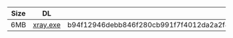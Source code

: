 |    Size   |     DL  | sha512sum |
|  ---  |  ---  |  ---  |
| 6MB | [xray.exe](https://cdn.jsdelivr.net/gh/googleians/Xray-core@main/xray.exe) | b94f12946debb846f280cb991f7f4012da2a2f8c629b750dcc3e5026ac48b560c7f09fe0b87bc897d5c6096dbdb187fb468dd4068fd2c0142ab2c55fdf9c557e |
